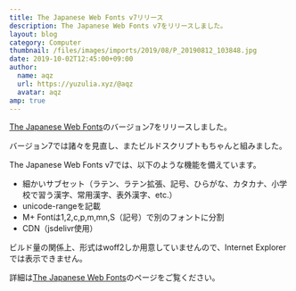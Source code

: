```yaml
---
title: The Japanese Web Fonts v7リリース
description: The Japanese Web Fonts v7をリリースしました。
layout: blog
category: Computer
thumbnail: /files/images/imports/2019/08/P_20190812_103848.jpg
date: 2019-10-02T12:45:00+09:00
author:
  name: aqz
  url: https://yuzulia.xyz/@aqz
  avatar: aqz
amp: true
---
```

[The Japanese Web Fonts](/The-Japanese-Web-Fonts/)のバージョン7をリリースしました。

バージョン7では諸々を見直し、またビルドスクリプトもちゃんと組みました。

The Japanese Web Fonts v7では、以下のような機能を備えています。

- 細かいサブセット（ラテン、ラテン拡張、記号、ひらがな、カタカナ、小学校で習う漢字、常用漢字、表外漢字、etc.）
- unicode-rangeを記載
- M+ Fontは1,2,c,p,m,mn,S（記号）で別のフォントに分割
- CDN（jsdelivr使用）

ビルド量の関係上、形式はwoff2しか用意していませんので、Internet Explorerでは表示できません。

詳細は[The Japanese Web Fonts](/The-Japanese-Web-Fonts/)のページをご覧ください。
